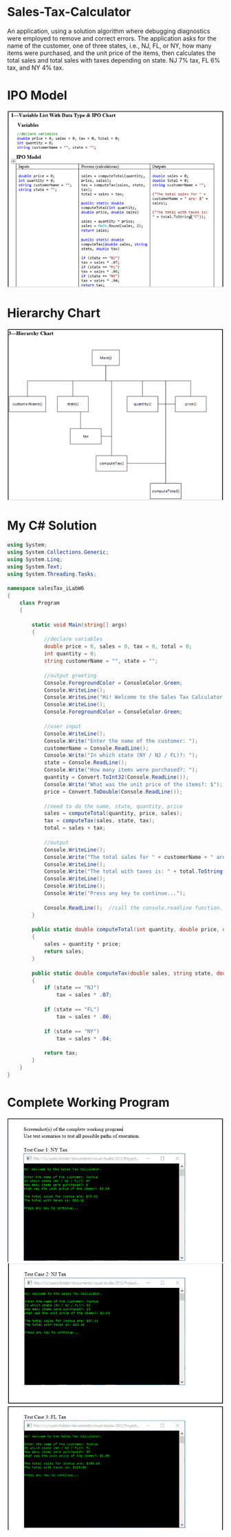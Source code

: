 # Sales-Tax-Calculator
An application, using a solution algorithm where debugging diagnostics were employed to remove and correct  errors. The application asks for the name of the customer, one of three states, i.e., NJ, FL, or NY, how  many items were purchased, and the unit price of the items, then calculates the total sales and total  sales with taxes depending on state. NJ 7% tax, FL 6% tax, and NY 4% tax.

# IPO Model
![Variables & IPO Model](https://raw.githubusercontent.com/kiddjsh/Sales-Tax-Calculator/main/images/Variables%20%26%20IPO%20Model.PNG)

# Hierarchy Chart
![Hierarchy Chart](https://raw.githubusercontent.com/kiddjsh/Sales-Tax-Calculator/main/images/Hierarchy%20Chart.PNG)


# My C# Solution
```C#
using System;
using System.Collections.Generic;
using System.Linq;
using System.Text;
using System.Threading.Tasks;

namespace salesTax_iLabW6
{
    class Program
    {

        static void Main(string[] args)
        {
            //declare variables            
            double price = 0, sales = 0, tax = 0, total = 0;
            int quantity = 0;
            string customerName = "", state = "";

            //output greeting
            Console.ForegroundColor = ConsoleColor.Green;
            Console.WriteLine();
            Console.WriteLine("Hi! Welcome to the Sales Tax Calculator.");
            Console.WriteLine();
            Console.ForegroundColor = ConsoleColor.Green;

            //user input
            Console.WriteLine();
            Console.Write("Enter the name of the customer: ");
            customerName = Console.ReadLine();
            Console.Write("In which state (NY / NJ / FL)?: ");
            state = Console.ReadLine();
            Console.Write("How many items were purchased?: ");
            quantity = Convert.ToInt32(Console.ReadLine());
            Console.Write("What was the unit price of the items?: $");
            price = Convert.ToDouble(Console.ReadLine());

            //need to do the name, state, quantity, price
            sales = computeTotal(quantity, price, sales);
            tax = computeTax(sales, state, tax);
            total = sales + tax;

            //output
            Console.WriteLine();
            Console.Write("The total sales for " + customerName + " are: $" + sales);
            Console.WriteLine();
            Console.Write("The total with taxes is: " + total.ToString("C"));
            Console.WriteLine();
            Console.WriteLine();
            Console.Write("Press any key to continue...");

            Console.ReadLine();  //call the console.readline function. ignore the return value.
        }

        public static double computeTotal(int quantity, double price, double sales)
        {
            sales = quantity * price;
            return sales;
        }

        public static double computeTax(double sales, string state, double tax)
        {
            if (state == "NJ")
                tax = sales * .07;

            if (state == "FL")
                tax = sales * .06;

            if (state == "NY")
                tax = sales * .04;

            return tax;           
        }
    }
}
```

# Complete Working Program
![Complete Working Program_1](https://raw.githubusercontent.com/kiddjsh/Sales-Tax-Calculator/main/images/Complete%20Working%20Program_1.PNG)
![Complete Working Program_2](https://raw.githubusercontent.com/kiddjsh/Sales-Tax-Calculator/main/images/Complete%20Working%20Program_2.PNG)
![Complete Working Program_3](https://raw.githubusercontent.com/kiddjsh/Sales-Tax-Calculator/main/images/Complete%20Working%20Program_3.PNG)

